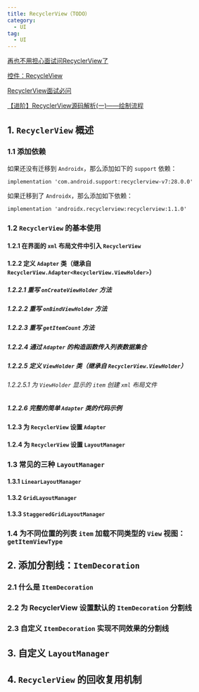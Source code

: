 ```yaml
---
title: RecyclerView（TODO）
category: 
  - UI
tag:
  - UI
---
```


[再也不用担心面试问RecyclerView了](https://www.jianshu.com/p/443d741c7e3e)

[控件：RecycleView](https://www.jianshu.com/p/fe168045a378)

[RecyclerView面试必问](https://zhuanlan.zhihu.com/p/414702218)

[【进阶】RecyclerView源码解析(一)——绘制流程](https://www.jianshu.com/p/c52b947fe064)

## 1. `RecyclerView` 概述

### 1.1 添加依赖

如果还没有迁移到 `Androidx`，那么添加如下的 `support` 依赖：

```groovy:no-line-numbers
implementation 'com.android.support:recyclerview-v7:28.0.0'
```

如果迁移到了 `Androidx`，那么添加如下依赖：

```groovy:no-line-numbers
implementation 'androidx.recyclerview:recyclerview:1.1.0'
```

### 1.2 `RecyclerView` 的基本使用

#### 1.2.1 在界面的 `xml` 布局文件中引入 `RecyclerView`

#### 1.2.2 定义 `Adapter` 类（继承自 `RecyclerView.Adapter<RecyclerView.ViewHolder>`）

##### 1.2.2.1 重写 `onCreateViewHolder` 方法

##### 1.2.2.2 重写 `onBindViewHolder` 方法

##### 1.2.2.3 重写 `getItemCount` 方法

##### 1.2.2.4 通过 `Adapter` 的构造函数传入列表数据集合

##### 1.2.2.5 定义 `ViewHolder` 类（继承自 `RecyclerView.ViewHolder`）

###### 1.2.2.5.1 为 `ViewHolder` 显示的 `item` 创建 `xml` 布局文件

##### 1.2.2.6 完整的简单 `Adapter` 类的代码示例

#### 1.2.3 为 `RecyclerView` 设置 `Adapter`

#### 1.2.4 为 `RecyclerView` 设置 `LayoutManager`

### 1.3 常见的三种 `LayoutManager`

#### 1.3.1 `LinearLayoutManager`

#### 1.3.2 `GridLayoutManager`

#### 1.3.3 `StaggeredGridLayoutManager`

### 1.4 为不同位置的列表 `item` 加载不同类型的 `View` 视图：`getItemViewType`

## 2. 添加分割线：`ItemDecoration`

### 2.1 什么是 `ItemDecoration`

### 2.2 为 RecyclerView 设置默认的 `ItemDecoration` 分割线

### 2.3 自定义 `ItemDecoration` 实现不同效果的分割线

## 3. 自定义 `LayoutManager`

## 4. `RecyclerView` 的回收复用机制